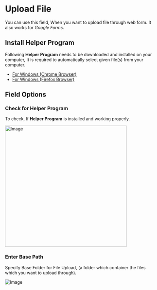 # Upload File

You can use this field, When you want to upload file through web form. It also works for *Google Forms*.

## Install Helper Program

Following **Helper Program** needs to be downloaded and installed on your computer, It is required to automatically select given file(s) from your computer.

- [For Windows (Chrome Browser)](/install-edf-file-picker-chrome.exe)
- [For Windows (Firefox Browser)](/install-edf-file-picker-firefox.exe)

## Field Options

### Check for Helper Program

To check, If **Helper Program** is installed and working properly.

<img src="/image/upload-field-01.png" width="400" height="400" alt="Image">

### Enter Base Path

Specify Base Folder for File Upload, (a folder which container the files which you want to upload through).

<img src="/image/upload-field-02.png" alt="Image">
